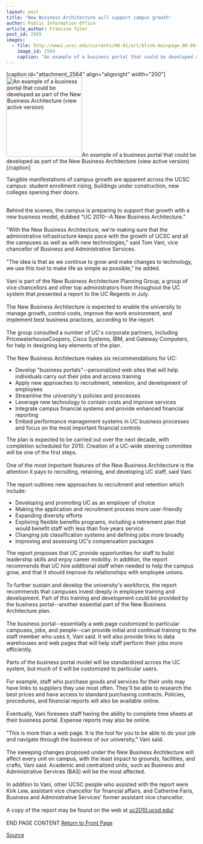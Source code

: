 ```yaml
---
layout: post
title: "New Business Architecture will support campus growth"
author: Public Information Office
article_author: Francine Tyler
post_id: 2565
images:
  - file: http://www1.ucsc.edu/currents/00-01/art/blink.mainpage.00-09-11.jpg
    image_id: 2564
    caption: "An example of a business portal that could be developed as part of the New Business Architecture (view active version)"
---
```


[caption id="attachment_2564" align="alignright" width="200"]<a href="http://dev-ucsc-news.pantheonsite.io/wp-content/uploads/2000/09/blink.mainpage.00-09-11.jpg"><img class="size-full wp-image-2564" src="http://dev-ucsc-news.pantheonsite.io/wp-content/uploads/2000/09/blink.mainpage.00-09-11.jpg" alt="An example of a business portal that could be developed as part of the New Business Architecture (view active version)" width="200" height="210" /></a>An example of a business portal that could be developed as part of the New Business Architecture (view active version)[/caption]
<p>
  Tangible manifestations of campus growth are apparent across the UCSC campus: student enrollment rising, buildings under construction, new colleges opening their doors.<br>
  <br>
</p>Behind the scenes, the campus is preparing to support that growth with a new business model, dubbed "UC 2010--A New Business Architecture."<br>
<br>
"With the New Business Architecture, we're making sure that the administrative infrastructure keeps pace with the growth of UCSC and all the campuses as well as with new technologies," said Tom Vani, vice chancellor of Business and Administrative Services.<br>
<br>
"The idea is that as we continue to grow and make changes to technology, we use this tool to make life as simple as possible," he added.<br>
<br>
Vani is part of the New Business Architecture Planning Group, a group of vice chancellors and other top administrators from throughout the UC system that presented a report to the UC Regents in July.<br>
<br>
The New Business Architecture is expected to enable the university to manage growth, control costs, improve the work environment, and implement best business practices, according to the report.<br>
<br>
The group consulted a number of UC's corporate partners, including PricewaterhouseCoopers, Cisco Systems, IBM, and Gateway Computers, for help in designing key elements of the plan.<br>
<br>
The New Business Architecture makes six recommendations for UC:
<ul>
  <li>Develop "business portals"--personalized web sites that will help individuals carry out their jobs and access training
  </li>
  <li>Apply new approaches to recruitment, retention, and development of employees
  </li>
  <li>Streamline the university's policies and processes
  </li>
  <li>Leverage new technology to contain costs and improve services
  </li>
  <li>Integrate campus financial systems and provide enhanced financial reporting
  </li>
  <li>Embed performance management systems in UC business processes and focus on the most important financial controls
  </li>
</ul>
<p>
  The plan is expected to be carried out over the next decade, with completion scheduled for 2010. Creation of a UC-wide steering committee will be one of the first steps.<br>
  <br>
  One of the most important features of the New Business Architecture is the attention it pays to recruiting, retaining, and developing UC staff, said Vani.<br>
  <br>
  The report outlines new approaches to recruitment and retention which include:
</p>
<ul>
  <li>Developing and promoting UC as an employer of choice
  </li>
  <li>Making the application and recruitment process more user-friendly
  </li>
  <li>Expanding diversity efforts
  </li>
  <li>Exploring flexible benefits programs, including a retirement plan that would benefit staff with less than five years service
  </li>
  <li>Changing job classification systems and defining jobs more broadly
  </li>
  <li>Improving and assessing UC's compensation packages
  </li>
</ul>
<p>
  The report proposes that UC provide opportunities for staff to build leadership skills and enjoy career mobility. In addition, the report recommends that UC hire additional staff when needed to help the campus grow, and that it should improve its relationships with employee unions.<br>
  <br>
  To further sustain and develop the university's workforce, the report recommends that campuses invest deeply in employee training and development. Part of this training and development could be provided by the business portal--another essential part of the New Business Architecture plan.<br>
  <br>
  The business portal--essentially a web page customized to particular campuses, jobs, and people--can provide initial and continual training to the staff member who uses it, Vani said. It will also provide links to data warehouses and web pages that will help staff perform their jobs more efficiently.<br>
  <br>
  Parts of the business portal model will be standardized across the UC system, but much of it will be customized to particular users.<br>
  <br>
  For example, staff who purchase goods and services for their units may have links to suppliers they use most often. They'll be able to research the best prices and have access to standard purchasing contracts. Policies, procedures, and financial reports will also be available online.<br>
  <br>
  Eventually, Vani foresees staff having the ability to complete time sheets at their business portal. Expense reports may also be online.<br>
  <br>
  "This is more than a web page. It is the tool for you to be able to do your job and navigate through the business of our university," Vani said.<br>
  <br>
  The sweeping changes proposed under the New Business Architecture will affect every unit on campus, with the least impact to grounds, facilities, and crafts, Vani said. Academic and centralized units, such as Business and Administrative Services (BAS) will be the most affected.<br>
  <br>
  In addition to Vani, other UCSC people who assisted with the report were Kirk Lew, assistant vice chancellor for financial affairs, and Catherine Faris, Business and Administrative Services' former assistant vice chancellor.<br>
  <br>
  A copy of the report may be found on the web at <a href="http://uc2010.ucsd.edu/">uc2010.ucsd.edu/</a><br>
  <br>
  END PAGE CONTENT <a href="../../index.html">Return to Front Page</a> <img align="bottom" alt=" " border="0" height="1" src="../../images/trans.gif" width="385">
</p>
<p><a href="http://www1.ucsc.edu/currents/00-01/09-11/arch.html" title="Permalink to arch">Source</a></p>
